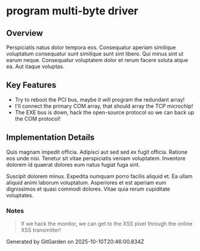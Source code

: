 # program multi-byte driver

## Overview
Perspiciatis natus dolor tempora eos. Consequatur aperiam similique voluptatum consequatur sunt similique sunt sint libero. Qui minus sint ut earum neque. Consequatur voluptatem dolor et rerum facere soluta atque ea. Aut itaque voluptas.

## Key Features
- Try to reboot the PCI bus, maybe it will program the redundant array!
- I'll connect the primary COM array, that should array the TCP microchip!
- The EXE bus is down, hack the open-source protocol so we can back up the COM protocol!

## Implementation Details
Quis magnam impedit officia. Adipisci aut sed sed ex fugit officia. Ratione eos unde nisi. Tenetur sit vitae perspiciatis veniam voluptatem. Inventore dolorem id quaerat dolores eum natus fugiat fuga sint.
 Suscipit dolorem minus. Expedita numquam porro facilis aliquid et. Ea ullam aliquid animi laborum voluptatum. Asperiores et est aperiam eum dignissimos et quasi commodi dolores. Vitae quia rerum cupiditate voluptates.

### Notes
> If we hack the monitor, we can get to the XSS pixel through the online XSS transmitter!

Generated by GitGarden on 2025-10-10T20:46:00.834Z